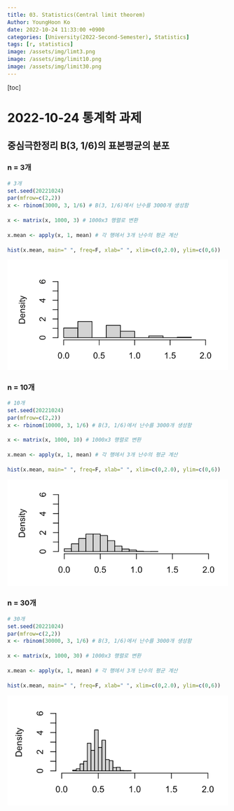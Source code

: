 ```yaml
---
title: 03. Statistics(Central limit theorem)
Author: YoungHoon Ko
date: 2022-10-24 11:33:00 +0900
categories: [University(2022-Second-Semester), Statistics]
tags: [r, statistics]
image: /assets/img/limt3.png
image: /assets/img/limit10.png
image: /assets/img/limit30.png
---
```


[toc]

# 2022-10-24 통계학 과제

## 중심극한정리 B(3, 1/6)의 표본평균의 분포

### n = 3개

```R
# 3개
set.seed(20221024)
par(mfrow=c(2,2))
x <- rbinom(3000, 3, 1/6) # B(3, 1/6)에서 난수를 3000개 생성함

x <- matrix(x, 1000, 3) # 1000x3 행렬로 변환

x.mean <- apply(x, 1, mean) # 각 행에서 3개 난수의 평균 계산

hist(x.mean, main=" ", freq=F, xlab=" ", xlim=c(0,2.0), ylim=c(0,6))
```

![이미지](/assets/img/limt3.png)



### n = 10개

```R
# 10개
set.seed(20221024)
par(mfrow=c(2,2))
x <- rbinom(10000, 3, 1/6) # B(3, 1/6)에서 난수를 3000개 생성함

x <- matrix(x, 1000, 10) # 1000x3 행렬로 변환

x.mean <- apply(x, 1, mean) # 각 행에서 3개 난수의 평균 계산

hist(x.mean, main=" ", freq=F, xlab=" ", xlim=c(0,2.0), ylim=c(0,6))
```

![이미지](/assets/img/limit10.png)



### n = 30개

```R
# 30개
set.seed(20221024)
par(mfrow=c(2,2))
x <- rbinom(30000, 3, 1/6) # B(3, 1/6)에서 난수를 3000개 생성함

x <- matrix(x, 1000, 30) # 1000x3 행렬로 변환

x.mean <- apply(x, 1, mean) # 각 행에서 3개 난수의 평균 계산

hist(x.mean, main=" ", freq=F, xlab=" ", xlim=c(0,2.0), ylim=c(0,6))
```

![이미지](/assets/img/limit30.png)